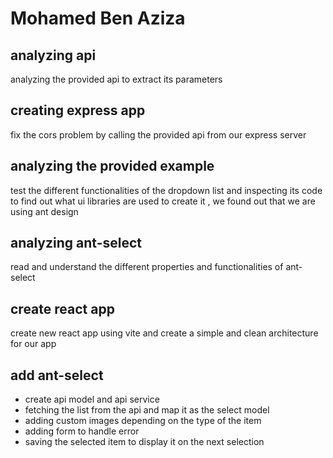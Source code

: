 # Mohamed Ben Aziza

## analyzing api

analyzing the provided api to extract its parameters

## creating express app

fix the cors problem by calling the provided api from our express server

## analyzing the provided example

test the different functionalities of the dropdown list and inspecting its code to find out what ui libraries are used to create it , we found out that we are using ant design

## analyzing ant-select

read and understand the different properties and functionalities of ant-select

## create react app

create new react app using vite and create a simple and clean architecture for our app

## add ant-select

- create api model and api service
- fetching the list from the api and map it as the select model
- adding custom images depending on the type of the item
- adding form to handle error
- saving the selected item to display it on the next selection
